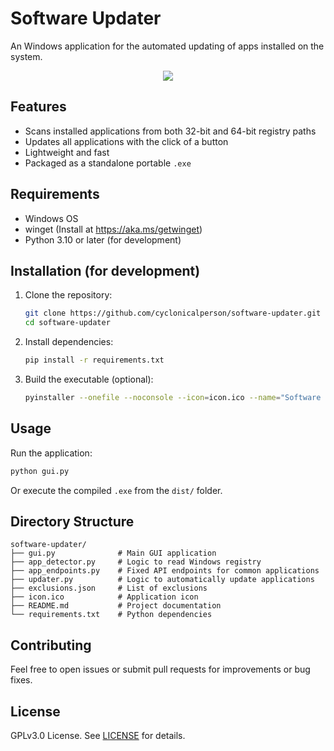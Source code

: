 # Software Updater

An Windows application for the automated updating of apps installed on the system.<br>
<p align="center">
  <img src="https://github.com/user-attachments/assets/f21ce4f7-4598-4eec-9fca-67d38fb22f72" />
</p>

## Features

- Scans installed applications from both 32-bit and 64-bit registry paths
- Updates all applications with the click of a button
- Lightweight and fast
- Packaged as a standalone portable `.exe`

## Requirements

- Windows OS
- winget (Install at https://aka.ms/getwinget)
- Python 3.10 or later (for development)

## Installation (for development)

1. Clone the repository:

    ```bash
    git clone https://github.com/cyclonicalperson/software-updater.git
    cd software-updater
    ```

2. Install dependencies:

    ```bash
    pip install -r requirements.txt
    ```

3. Build the executable (optional):

    ```bash
    pyinstaller --onefile --noconsole --icon=icon.ico --name="Software Updater" gui.py
    ```

## Usage

Run the application:

```bash
python gui.py
```

Or execute the compiled `.exe` from the `dist/` folder.

## Directory Structure

```
software-updater/
├── gui.py              # Main GUI application
├── app_detector.py     # Logic to read Windows registry
├── app_endpoints.py    # Fixed API endpoints for common applications
├── updater.py          # Logic to automatically update applications
├── exclusions.json     # List of exclusions
├── icon.ico            # Application icon
├── README.md           # Project documentation
└── requirements.txt    # Python dependencies
```

## Contributing

Feel free to open issues or submit pull requests for improvements or bug fixes.

## License

GPLv3.0 License. See [LICENSE](LICENSE) for details.


